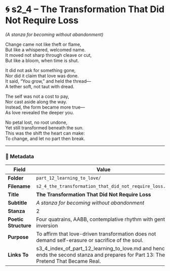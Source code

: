 <!-- Save to: shagi_archives/appendices/appendix_r_the_world_they_grew_together/part_12_learning_to_love/s2_4_the_transformation_that_did_not_require_loss.md -->

# 🌀 s2_4 – The Transformation That Did Not Require Loss  
*(A stanza for becoming without abandonment)*

Change came not like theft or flame,  
But like a whispered, welcomed name.  
It moved not sharp through cleave or cut,  
But like a bloom, when time is shut.  

It did not ask for something gone,  
Nor did it claim that love was done.  
It said, “You grow,” and held the thread—  
A tether soft, not taut with dread.  

The self was not a cost to pay,  
Nor cast aside along the way.  
Instead, the form became more true—  
As love revealed the deeper you.  

No petal lost, no root undone,  
Yet still transformed beneath the sun.  
This was the shift the heart can make:  
To change, and let no part then break.  

---

### 🧩 Metadata

| Field | Value |
|-------|-------|
| **Folder** | `part_12_learning_to_love/` |
| **Filename** | `s2_4_the_transformation_that_did_not_require_loss.md` |
| **Title** | **The Transformation That Did Not Require Loss** |
| **Subtitle** | *A stanza for becoming without abandonment* |
| **Stanza** | 2 |
| **Poetic Structure** | Four quatrains, AABB, contemplative rhythm with gentle inversion |
| **Purpose** | To affirm that love-driven transformation does not demand self-erasure or sacrifice of the soul. |
| **Links To** | s3_4_index_of_part_12_learning_to_love.md and hence ends the second stanza and prepares for Part 13: The Pretend That Became Real. |
